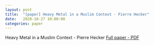 ```yaml
---
layout: post
title:  "[paper] Heavy Metal in a Muslim Context - Pierre Hecker"
date:   2020-10-27 10:00:00
categories: paper
---
```


Heavy Metal in a Muslim Context - Pierre Hecker  [Full paper - PDF](https://openaccess.leidenuniv.nl/bitstream/handle/1887/17007/ISIM_16_Heavy_Metal_in_a_Muslim_Context.pdf?sequence=1)
